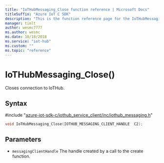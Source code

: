 ```yaml
---                             
title: "IoTHubMessaging_Close function reference | Microsoft Docs" 
titleSuffix: "Azure IoT C SDK"            
description: "This is the function reference page for the IoTHubMessaging_Close() function in the Azure IoT C SDK. This SDK is used with Azure IoT Hub and Azure IoT Hub Device Provisioning Service"            
manager: timlt                 
author: wesmc7777              
ms.author: wesmc               
ms.date: 10/18/2018                    
ms.service: "iot-hub"             
ms.custom: ""                
ms.topic: "reference"        
---                            
```


# IoTHubMessaging_Close()

Closes connection to IoTHub.

## Syntax

\#include "[azure-iot-sdk-c/iothub_service_client/inc/iothub_messaging.h](../iothub-messaging-h.md)"  
```C
void IoTHubMessaging_Close(IOTHUB_MESSAGING_CLIENT_HANDLE  C2);
```

## Parameters
* `messagingClientHandle` The handle created by a call to the create function.

